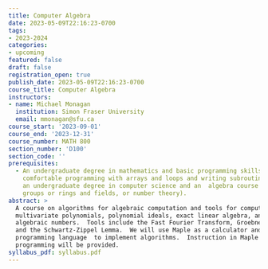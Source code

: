 ```yaml
---
title: Computer Algebra
date: 2023-05-09T22:16:23-0700
tags:
- 2023-2024
categories:
- upcoming
featured: false
draft: false
registration_open: true
publish_date: 2023-05-09T22:16:23-0700
course_title: Computer Algebra
instructors:
- name: Michael Monagan
  institution: Simon Fraser University
  email: mmonagan@sfu.ca
course_start: '2023-09-01'
course_end: '2023-12-31'
course_number: MATH 800
section_number: 'D100'
section_code: ''
prerequisites:
  - An undergraduate degree in mathematics and basic programming skills (you are
    comfortable programming with arrays and loops and writing subroutines).  Or
    an undergraduate degree in computer science and an  algebra course (in
    groups or rings and fields, or number theory).
abstract: >
  A course on algorithms for algebraic computation and tools for computing with
  multivariate polynomials, polynomial ideals, exact linear algebra, and
  algebraic numbers.  Tools include the Fast Fourier Transform, Groebner bases,
  and the Schwartz-Zippel Lemma.  We will use Maple as a calculator and as a
  programming language  to implement algorithms.  Instruction in Maple usage and
  programming will be provided.
syllabus_pdf: syllabus.pdf
---
```

